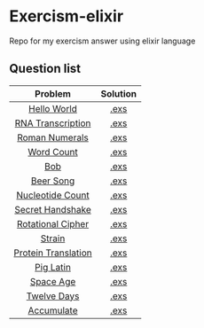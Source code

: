 
# Exercism-elixir

Repo for my exercism answer using elixir language

## Question list

| Problem  | Solution |
|:--------:|:--------:|
| [Hello World](https://exercism.io/tracks/elixir/exercises/hello-world) | [.exs](hello-world/hello_world.exs) |
| [RNA Transcription](https://exercism.io/tracks/elixir/exercises/rna-transcription) | [.exs](rna-transcription/rna_transcription.exs) |
| [Roman Numerals](https://exercism.io/tracks/elixir/exercises/roman-numerals) | [.exs](roman-numerals/roman.exs) |
| [Word Count](https://exercism.io/tracks/elixir/exercises/word-count) | [.exs](word-count/word_count.exs) |
| [Bob](https://exercism.io/tracks/elixir/exercises/bob) | [.exs](bob/lib/bob.ex) |
| [Beer Song](https://exercism.io/tracks/elixir/exercises/beer-song) | [.exs](beer-song/lib/beer_song.ex) |
| [Nucleotide Count](https://exercism.io/tracks/elixir/exercises/nucleotide-count) | [.exs](nucleotide-count/lib/nucleotide_count.ex) |
| [Secret Handshake](https://exercism.io/tracks/elixir/exercises/secret-handshake) | [.exs](secret-handshake/lib/secret_handshake.ex) |
| [Rotational Cipher](https://exercism.io/tracks/elixir/exercises/rotational-cipher) | [.exs](rotational-cipher/lib/rotational_cipher.ex) |
| [Strain](https://exercism.io/tracks/elixir/exercises/strain) | [.exs](strain/lib/strain.ex) |
| [Protein Translation](https://exercism.io/tracks/elixir/exercises/protein-translation) | [.exs](protein-translation/lib/protein_translation.ex) |
| [Pig Latin](https://exercism.io/tracks/elixir/exercises/pig-latin) | [.exs](pig-latin/lib/pig_latin.ex) |
| [Space Age](https://exercism.io/tracks/elixir/exercises/space-age) | [.exs](space-age/lib/space_age.ex) |
| [Twelve Days](https://exercism.io/tracks/elixir/exercises/twelve-days) | [.exs](twelve-days/lib/twelve_days.ex) |
| [Accumulate](https://exercism.io/tracks/elixir/exercises/accumulate) | [.exs](accumulate/lib/accumulate.ex) |
